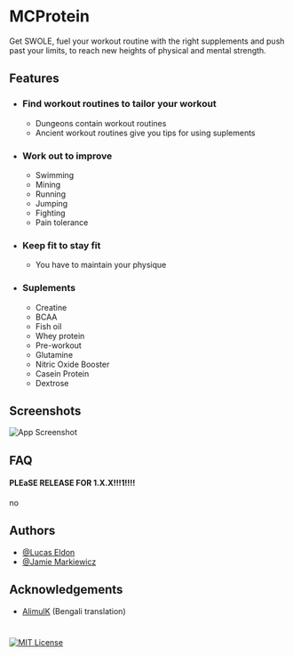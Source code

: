 # MCProtein

Get SWOLE, fuel your workout routine with the right supplements and push past your limits, to reach new heights of physical and mental strength.
## Features

- ### Find workout routines to tailor your workout
    - Dungeons contain workout routines
    - Ancient workout routines give you tips for using suplements
- ### Work out to improve
    - Swimming 
    - Mining
    - Running
    - Jumping
    - Fighting
    - Pain tolerance
- ### Keep fit to stay fit
    - You have to maintain your physique
- ### Suplements
    - Creatine
    - BCAA
    - Fish oil
    - Whey protein
    - Pre-workout
    - Glutamine
    - Nitric Oxide Booster
    - Casein Protein
    - Dextrose

## Screenshots

![App Screenshot](https://via.placeholder.com/468x300?text=App+Screenshot+Here)


## FAQ

#### PLEaSE RELEASE FOR 1.X.X!!!1!!!!

no
## Authors

- [@Lucas Eldon](https://www.github.com/woukie)
- [@Jamie Markiewicz](https://github.com/jmarkiewicz8822)

## Acknowledgements
 - [AlimulK](https://github.com/AlimulK) (Bengali translation)
#
[![MIT License](https://img.shields.io/badge/License-MIT-green.svg)](https://choosealicense.com/licenses/mit/)
